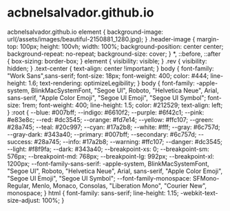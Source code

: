 # acbnelsalvador.github.io
acbnelsalvador.github.io
element {
    background-image: url(/assets/images/beautiful-2150881_1280.jpg);
}
.header-image {
    margin-top: 100px;
    height: 100vh;
    width: 100%;
    background-position: center center;
    background-repeat: no-repeat;
    background-size: cover;
}
*, ::before, ::after {
    box-sizing: border-box;
}
element {
    visibility: visible;
}
.rev {
    visibility: hidden;
}
.text-center {
    text-align: center !important;
}
body {
    font-family: "Work Sans",sans-serif;
    font-size: 18px;
    font-weight: 400;
    color: #444;
    line-height: 1.6;
    text-rendering: optimizeLegibility;
}
body {
    font-family: -apple-system, BlinkMacSystemFont, "Segoe UI", Roboto, "Helvetica Neue", Arial, sans-serif, "Apple Color Emoji", "Segoe UI Emoji", "Segoe UI Symbol";
    font-size: 1rem;
    font-weight: 400;
    line-height: 1.5;
    color: #212529;
    text-align: left;
}
:root {
    --blue: #007bff;
    --indigo: #6610f2;
    --purple: #6f42c1;
    --pink: #e83e8c;
    --red: #dc3545;
    --orange: #fd7e14;
    --yellow: #ffc107;
    --green: #28a745;
    --teal: #20c997;
    --cyan: #17a2b8;
    --white: #fff;
    --gray: #6c757d;
    --gray-dark: #343a40;
    --primary: #007bff;
    --secondary: #6c757d;
    --success: #28a745;
    --info: #17a2b8;
    --warning: #ffc107;
    --danger: #dc3545;
    --light: #f8f9fa;
    --dark: #343a40;
    --breakpoint-xs: 0;
    --breakpoint-sm: 576px;
    --breakpoint-md: 768px;
    --breakpoint-lg: 992px;
    --breakpoint-xl: 1200px;
    --font-family-sans-serif: -apple-system, BlinkMacSystemFont, "Segoe UI", Roboto, "Helvetica Neue", Arial, sans-serif, "Apple Color Emoji", "Segoe UI Emoji", "Segoe UI Symbol";
    --font-family-monospace: SFMono-Regular, Menlo, Monaco, Consolas, "Liberation Mono", "Courier New", monospace;
}
html {
    font-family: sans-serif;
    line-height: 1.15;
    -webkit-text-size-adjust: 100%;
}
